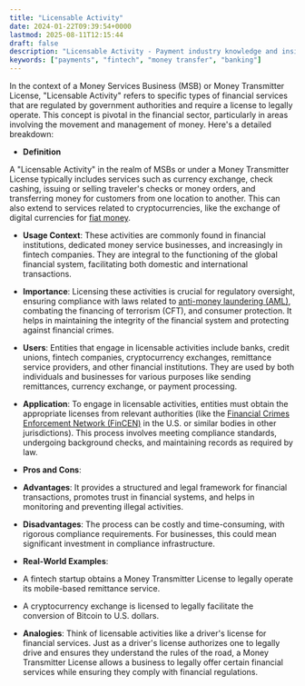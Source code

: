 ```yaml
---
title: "Licensable Activity"
date: 2024-01-22T09:39:54+0000
lastmod: 2025-08-11T12:15:44
draft: false
description: "Licensable Activity - Payment industry knowledge and insights"
keywords: ["payments", "fintech", "money transfer", "banking"]
---
```


In the context of a Money Services Business (MSB) or Money Transmitter License, "Licensable Activity" refers to specific types of financial services that are regulated by government authorities and require a license to legally operate. This concept is pivotal in the financial sector, particularly in areas involving the movement and management of money. Here's a detailed breakdown:

- **Definition**

A "Licensable Activity" in the realm of MSBs or under a Money Transmitter License typically includes services such as currency exchange, check cashing, issuing or selling traveler's checks or money orders, and transferring money for customers from one location to another. This can also extend to services related to cryptocurrencies, like the exchange of digital currencies for [fiat money](https://faisalkhanllc.xyz/resources/payments-wiki/o/origins-of-fiat-money/).

- **Usage Context**: These activities are commonly found in financial institutions, dedicated money service businesses, and increasingly in fintech companies. They are integral to the functioning of the global financial system, facilitating both domestic and international transactions.

- **Importance**: Licensing these activities is crucial for regulatory oversight, ensuring compliance with laws related to [anti-money laundering (AML)](https://faisalkhanllc.xyz/resources/payments-wiki/a/anti-money-laundering-aml/), combating the financing of terrorism (CFT), and consumer protection. It helps in maintaining the integrity of the financial system and protecting against financial crimes.

- **Users**: Entities that engage in licensable activities include banks, credit unions, fintech companies, cryptocurrency exchanges, remittance service providers, and other financial institutions. They are used by both individuals and businesses for various purposes like sending remittances, currency exchange, or payment processing.

- **Application**: To engage in licensable activities, entities must obtain the appropriate licenses from relevant authorities (like the [Financial Crimes Enforcement Network (FinCEN)](https://faisalkhanllc.xyz/resources/payments-wiki/f/financial-crimes-enforcement-network-fincen/) in the U.S. or similar bodies in other jurisdictions). This process involves meeting compliance standards, undergoing background checks, and maintaining records as required by law.

- **Pros and Cons**:

- **Advantages**: It provides a structured and legal framework for financial transactions, promotes trust in financial systems, and helps in monitoring and preventing illegal activities.

- **Disadvantages**: The process can be costly and time-consuming, with rigorous compliance requirements. For businesses, this could mean significant investment in compliance infrastructure.

- **Real-World Examples**:

- A fintech startup obtains a Money Transmitter License to legally operate its mobile-based remittance service.

- A cryptocurrency exchange is licensed to legally facilitate the conversion of Bitcoin to U.S. dollars.

- **Analogies**: Think of licensable activities like a driver's license for financial services. Just as a driver's license authorizes one to legally drive and ensures they understand the rules of the road, a Money Transmitter License allows a business to legally offer certain financial services while ensuring they comply with financial regulations.